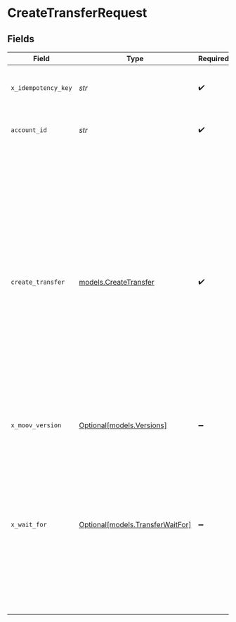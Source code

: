 # CreateTransferRequest


## Fields

| Field                                                                                                                                                                                                                                                                                                                                                           | Type                                                                                                                                                                                                                                                                                                                                                            | Required                                                                                                                                                                                                                                                                                                                                                        | Description                                                                                                                                                                                                                                                                                                                                                     | Example                                                                                                                                                                                                                                                                                                                                                         |
| --------------------------------------------------------------------------------------------------------------------------------------------------------------------------------------------------------------------------------------------------------------------------------------------------------------------------------------------------------------- | --------------------------------------------------------------------------------------------------------------------------------------------------------------------------------------------------------------------------------------------------------------------------------------------------------------------------------------------------------------- | --------------------------------------------------------------------------------------------------------------------------------------------------------------------------------------------------------------------------------------------------------------------------------------------------------------------------------------------------------------- | --------------------------------------------------------------------------------------------------------------------------------------------------------------------------------------------------------------------------------------------------------------------------------------------------------------------------------------------------------------- | --------------------------------------------------------------------------------------------------------------------------------------------------------------------------------------------------------------------------------------------------------------------------------------------------------------------------------------------------------------- |
| `x_idempotency_key`                                                                                                                                                                                                                                                                                                                                             | *str*                                                                                                                                                                                                                                                                                                                                                           | :heavy_check_mark:                                                                                                                                                                                                                                                                                                                                              | Prevents duplicate transfers from being created.                                                                                                                                                                                                                                                                                                                |                                                                                                                                                                                                                                                                                                                                                                 |
| `account_id`                                                                                                                                                                                                                                                                                                                                                    | *str*                                                                                                                                                                                                                                                                                                                                                           | :heavy_check_mark:                                                                                                                                                                                                                                                                                                                                              | The merchant's Moov account ID.                                                                                                                                                                                                                                                                                                                                 |                                                                                                                                                                                                                                                                                                                                                                 |
| `create_transfer`                                                                                                                                                                                                                                                                                                                                               | [models.CreateTransfer](../models/createtransfer.md)                                                                                                                                                                                                                                                                                                            | :heavy_check_mark:                                                                                                                                                                                                                                                                                                                                              | N/A                                                                                                                                                                                                                                                                                                                                                             | {<br/>"source": {<br/>"paymentMethodID": "9506dbf6-4208-44c3-ad8a-e4431660e1f2",<br/>"cardDetails": {<br/>"dynamicDescriptor": "WhlBdy *Yoga 11-12"<br/>}<br/>},<br/>"destination": {<br/>"paymentMethodID": "3f9969cf-a1f3-4d83-8ddc-229a506651cf"<br/>},<br/>"amount": {<br/>"currency": "USD",<br/>"value": 32945<br/>},<br/>"description": "Transfer from card to wallet",<br/>"metadata": {<br/>"optional": "metadata"<br/>}<br/>} |
| `x_moov_version`                                                                                                                                                                                                                                                                                                                                                | [Optional[models.Versions]](../models/versions.md)                                                                                                                                                                                                                                                                                                              | :heavy_minus_sign:                                                                                                                                                                                                                                                                                                                                              | Specify an API version.                                                                                                                                                                                                                                                                                                                                         |                                                                                                                                                                                                                                                                                                                                                                 |
| `x_wait_for`                                                                                                                                                                                                                                                                                                                                                    | [Optional[models.TransferWaitFor]](../models/transferwaitfor.md)                                                                                                                                                                                                                                                                                                | :heavy_minus_sign:                                                                                                                                                                                                                                                                                                                                              | Optional header that indicates whether to return a synchronous response that includes full transfer and rail-specific details or an <br/>asynchronous response indicating the transfer was created (this is the default response if the header is omitted).                                                                                                     |                                                                                                                                                                                                                                                                                                                                                                 |